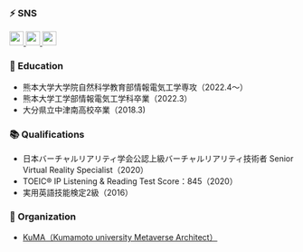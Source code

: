 <!---
- 👋 Hi, I’m @Tom4c3
- 👀 I’m interested in Virtual Reality.
- 🌱 I’m currently learning Unity, C#, and Control Engineering.
- 💞️ I’m looking to collaborate on VR developments.
- 📫 How to reach me : Twitter @T_4c3
--->

<!---
Tom4c3/Tom4c3 is a ✨ special ✨ repository because its `README.md` (this file) appears on your GitHub profile.
You can click the Preview link to take a look at your changes.
--->


### ⚡ SNS

<a href="http://twitter.com/T_4c3">
  <img height="25" src="https://img.shields.io/badge/Twitter--1DA1F2.svg?logo=twitter&style=for-the-badge&url=https%3A%2F%2Ftwitter.com%2Fxrdnk" />
</a>
<a href="https://qiita.com/T_4c3">
  <img height="25" src="https://img.shields.io/badge/Qiita--55C500.svg?logo=qiita&style=for-the-badge">
</a>
<a href="https://www.pixiv.net/users/33003714">
  <img height="25" src="https://img.shields.io/badge/pixiv--1DA1F2.svg?logo=pixiv&style=for-the-badge">
</a>



### 🏫 Education
* 熊本大学大学院自然科学教育部情報電気工学専攻（2022.4～）
* 熊本大学工学部情報電気工学科卒業（2022.3）
* 大分県立中津南高校卒業（2018.3)

### 📚 Qualifications

* 日本バーチャルリアリティ学会公認上級バーチャルリアリティ技術者 Senior Virtual Reality Specialist（2020）
* TOEIC® IP Listening & Reading Test Score：845（2020）
* 実用英語技能検定2級（2016）

### 🎀 Organization

<!---* [ KuMA（Kumamoto university Metaverse Architect）](https://sites.google.com/view/kuma-vr/home)--->
* <a href="https://sites.google.com/view/kuma-vr/home" target="_blank">KuMA（Kumamoto university Metaverse Architect）</a>	

<!---
### 🗣️ LT / Session Talk

#### 2022

* 
--->
